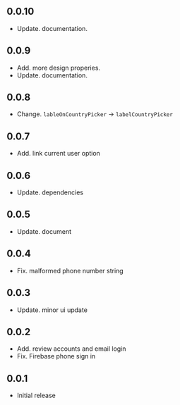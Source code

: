 ## 0.0.10
* Update. documentation.

## 0.0.9
* Add. more design properies.
* Update. documentation.

## 0.0.8
* Change. `lableOnCountryPicker` -> `labelCountryPicker`

## 0.0.7
* Add. link current user option

## 0.0.6
* Update. dependencies

## 0.0.5
* Update. document

## 0.0.4
* Fix. malformed phone number string

## 0.0.3
* Update. minor ui update

## 0.0.2
* Add. review accounts and email login
* Fix. Firebase phone sign in

## 0.0.1
* Initial release

